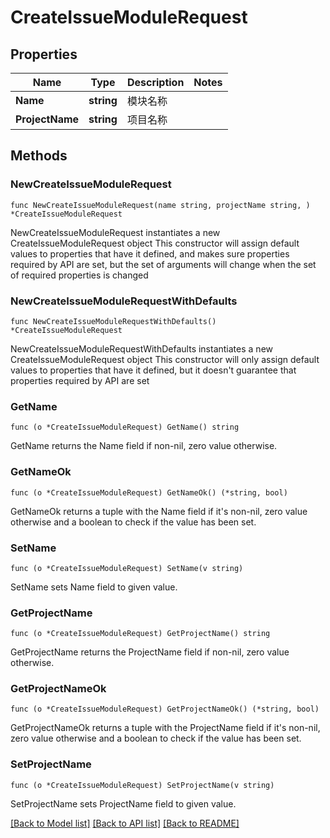 # CreateIssueModuleRequest

## Properties

Name | Type | Description | Notes
------------ | ------------- | ------------- | -------------
**Name** | **string** | 模块名称 | 
**ProjectName** | **string** | 项目名称 | 

## Methods

### NewCreateIssueModuleRequest

`func NewCreateIssueModuleRequest(name string, projectName string, ) *CreateIssueModuleRequest`

NewCreateIssueModuleRequest instantiates a new CreateIssueModuleRequest object
This constructor will assign default values to properties that have it defined,
and makes sure properties required by API are set, but the set of arguments
will change when the set of required properties is changed

### NewCreateIssueModuleRequestWithDefaults

`func NewCreateIssueModuleRequestWithDefaults() *CreateIssueModuleRequest`

NewCreateIssueModuleRequestWithDefaults instantiates a new CreateIssueModuleRequest object
This constructor will only assign default values to properties that have it defined,
but it doesn't guarantee that properties required by API are set

### GetName

`func (o *CreateIssueModuleRequest) GetName() string`

GetName returns the Name field if non-nil, zero value otherwise.

### GetNameOk

`func (o *CreateIssueModuleRequest) GetNameOk() (*string, bool)`

GetNameOk returns a tuple with the Name field if it's non-nil, zero value otherwise
and a boolean to check if the value has been set.

### SetName

`func (o *CreateIssueModuleRequest) SetName(v string)`

SetName sets Name field to given value.


### GetProjectName

`func (o *CreateIssueModuleRequest) GetProjectName() string`

GetProjectName returns the ProjectName field if non-nil, zero value otherwise.

### GetProjectNameOk

`func (o *CreateIssueModuleRequest) GetProjectNameOk() (*string, bool)`

GetProjectNameOk returns a tuple with the ProjectName field if it's non-nil, zero value otherwise
and a boolean to check if the value has been set.

### SetProjectName

`func (o *CreateIssueModuleRequest) SetProjectName(v string)`

SetProjectName sets ProjectName field to given value.



[[Back to Model list]](../README.md#documentation-for-models) [[Back to API list]](../README.md#documentation-for-api-endpoints) [[Back to README]](../README.md)


